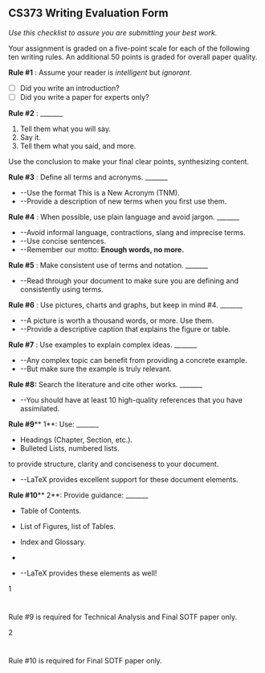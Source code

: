## CS373 Writing Evaluation Form

*Use this checklist to assure you are submitting your best work.*

Your assignment is graded on a five-point scale for each of the following ten writing rules.  An additional 50 points is graded for overall paper quality.

**Rule #1** : Assume your reader is _intelligent_ but _ignorant_.

- [ ] Did you write an introduction?
- [ ] Did you write a paper for experts only?

**Rule #2** :                                                                                 \_\_\_\_\_\_\_

1. Tell them what you will say.
2. Say it.
3. Tell them what you said, and more.

Use the conclusion to make your final clear points, synthesizing content.

**Rule #3** : Define all terms and acronyms.                                                         \_\_\_\_\_\_\_

- --Use the format This is a New Acronym (TNM).
- --Provide a description of new terms when you first use them.

**Rule #4** : When possible, use plain language and avoid jargon.                                         \_\_\_\_\_\_\_

- --Avoid informal language, contractions, slang and imprecise terms.
- --Use concise sentences.
- --Remember our motto: **Enough words, no more.**

**Rule #5** : Make consistent use of terms and notation.                                                 \_\_\_\_\_\_\_

- --Read through your document to make sure you are defining and consistently using terms.

**Rule #6** : Use pictures, charts and graphs, but keep in mind #4.                                 \_\_\_\_\_\_\_

- --A picture is worth a thousand words, or more.  Use them.
- --Provide a descriptive caption that explains the figure or table.

**Rule #7** : Use examples to explain complex ideas.                                                 \_\_\_\_\_\_\_

- --Any complex topic can benefit from providing a concrete example.
- --But make sure the example is truly relevant.

**Rule #8:** Search the literature and cite other works.                                                 \_\_\_\_\_\_\_

- --You should have at least 10 high-quality references that you have assimilated.

**Rule #9**** 1**: Use:                                                                                 \_\_\_\_\_\_\_

- Headings (Chapter, Section, etc.).
- Bulleted Lists, numbered lists.

to provide structure, clarity and conciseness to your document.

- --LaTeX provides excellent support for these document elements.

**Rule #10**** 2**: Provide guidance:                                                                 \_\_\_\_\_\_\_

- Table of Contents.
- List of Figures, list of Tables.
- Index and Glossary.
-

- --LaTeX provides these elements as well!

1

#
 Rule #9 is required for Technical Analysis and Final SOTF paper only.

2

#
 Rule #10 is required for Final SOTF paper only.
